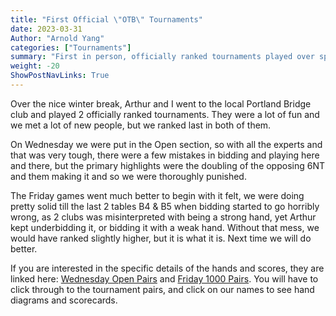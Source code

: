 ```yaml
---
title: "First Official \"OTB\" Tournaments"
date: 2023-03-31
Author: "Arnold Yang"
categories: ["Tournaments"]
summary: "First in person, officially ranked tournaments played over spring break at the Portland Bridge Club."
weight: -20
ShowPostNavLinks: True
---
```


Over the nice winter break, Arthur and I went to the local Portland Bridge club and played 2 officially ranked tournaments. They were a lot of fun and we met a lot of new people, but we ranked last in both of them.

On Wednesday we were put in the Open section, so with all the experts and that was very tough, there were a few mistakes in bidding and playing here and there, but the primary highlights were the doubling of the opposing 6NT and them making it and so we were thoroughly punished.

The Friday games went much better to begin with it felt, we were doing pretty solid till the last 2 tables B4 & B5 when bidding started to go horribly wrong, as 2 clubs was misinterpreted with being a strong hand, yet Arthur kept underbidding it, or bidding it with a weak hand. Without that mess, we would have ranked slightly higher, but it is what it is. Next time we will do better.

If you are interested in the specific details of the hands and scores, they are linked here: [Wednesday Open Pairs](https://www.bridgewebs.com/cgi-bin/bwoq/bw.cgi?pid=display_rank&event=20230329_1&club=portland) and [Friday 1000 Pairs](https://www.bridgewebs.com/cgi-bin/bwoq/bw.cgi?pid=display_rank&event=20230331_1&club=portland). You will have to click through to the tournament pairs, and click on our names to see hand diagrams and scorecards.
